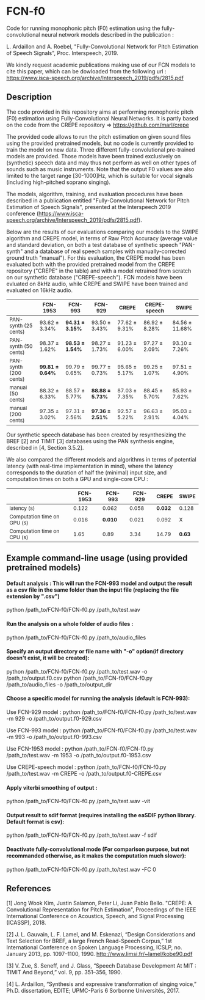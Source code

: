 # FCN-f0
Code for running monophonic pitch (F0) estimation using the fully-convolutional neural network models described in the publication :

L. Ardaillon and A. Roebel, "Fully-Convolutional Network for Pitch Estimation of Speech Signals", Proc. Interspeech, 2019.

We kindly request academic publications making use of our FCN models to cite this paper, which can be dowloaded from the following url : https://www.isca-speech.org/archive/Interspeech_2019/pdfs/2815.pdf

## Description
The code provided in this repository aims at performing monophonic pitch (F0) estimation using Fully-Convolutional Neural Networks. 
It is partly based on the code from the CREPE repository => https://github.com/marl/crepe

The provided code allows to run the pitch estimation on given sound files using the provided pretrained models, but no code is currently provided to train the model on new data.
Three different fully-convolutional pre-trained models are provided.
Those models have been trained exclusively on (synthetic) speech data and may thus not perform as well on other types of sounds such as music instruments. Note that the output F0 values are also limited to the target range [30-1000]Hz, which is suitable for vocal signals (including high-pitched soprano singing). 

The models, algorithm, training, and evaluation procedures have been described in a publication entitled "Fully-Convolutional Network for Pitch Estimation of Speech Signals", presented at the Interspeech 2019 conference (https://www.isca-speech.org/archive/Interspeech_2019/pdfs/2815.pdf).

Below are the results of our evaluations comparing our models to the SWIPE algorithm and CREPE model, in terms of Raw Pitch Accuracy (average value and standard deviation, on both a test database of synthetic speech "PAN-synth" and a database of real speech samples with manually-corrected ground truth "manual"). For this evaluation, the CREPE model has been evaluated both with the provided pretrained model from the CREPE repository ("CREPE" in the table) and with a model retrained from scratch on our synthetic database ("CREPE-speech"). FCN models have been evluated on 8kHz audio, while CREPE and SWIPE have been trained and evaluated on 16kHz audio.
<table>
    <thead>
        <tr>
            <th> </th>
            <th><sub>FCN-1953</sub></th>
            <th><sub>FCN-993</sub></th>
            <th><sub>FCN-929</sub></th>
            <th><sub>CREPE</sub></th>
            <th><sub>CREPE-speech</sub></th>
            <th><sub>SWIPE</sub></th>
        </tr>
    </thead>
    <tbody>
        <tr>
            <td><sub>PAN-synth (25 cents)</sub></td>
            <td><sub>93.62 &plusmn 3.34%</sub></td>
            <td><sub><strong>94.31 &plusmn 3.15%</strong></sub></td>
            <td><sub>93.50 &plusmn 3.43%</sub></td>
            <td><sub>77.62 &plusmn 9.31%</sub></td>
            <td><sub>86.92 &plusmn 8.28%</sub></td>
            <td><sub>84.56 &plusmn 11.68%</sub></td>
        </tr>        
        <tr>
            <td><sub>PAN-synth (50 cents)</sub></td>
            <td><sub>98.37 &plusmn 1.62%</sub></td>
            <td><sub><strong>98.53 &plusmn 1.54%</strong></sub></td>
            <td><sub>98.27 &plusmn 1.73%</sub></td>
            <td><sub>91.23 &plusmn 6.00%</sub></td>
            <td><sub>97.27 &plusmn 2.09%</sub></td>
            <td><sub>93.10 &plusmn 7.26%</sub></td>
        </tr>        
        <tr>
            <td><sub>PAN-synth (200 cents)</sub></td>
            <td><sub><strong>99.81 &plusmn 0.64%</strong></sub></td>
            <td><sub>99.79 &plusmn 0.65%</sub></td>
            <td><sub>99.77 &plusmn 0.73%</sub></td>
            <td><sub>95.65 &plusmn 5.17%</sub></td>
            <td><sub>99.25 &plusmn 1.07%</sub></td>
            <td><sub>97.51 &plusmn 4.90%</sub></td>
        </tr>        
        <tr>
            <td><sub>manual (50 cents)</sub></td>
            <td><sub>88.32 &plusmn 6.33%</sub></td>
            <td><sub>88.57 &plusmn 5.77%</sub></td>
            <td><sub><strong>88.88 &plusmn 5.73%</strong></sub></td>
            <td><sub>87.03 &plusmn 7.35%</sub></td>
            <td><sub>88.45 &plusmn 5.70%</sub></td>
            <td><sub>85.93 &plusmn 7.62%</sub></td>
        </tr>        
        <tr>
            <td><sub>manual (200 cents)</sub></td>
            <td><sub>97.35 &plusmn 3.02%</sub></td>
            <td><sub>97.31 &plusmn 2.56%</sub></td>
            <td><sub><strong>97.36 &plusmn 2.51%</strong></sub></td>
            <td><sub>92.57 &plusmn 5.22%</sub></td>
            <td><sub>96.63 &plusmn 2.91%</sub></td>
            <td><sub>95.03 &plusmn 4.04%</sub></td>
        </tr>
    </tbody>
</table>

Our synthetic speech database has been created by resynthesizing the BREF [2] and TIMIT [3] databases using the PAN synthesis engine, described in [4, Section 3.5.2].

We also compared the different models and algorithms in terms of potential latency (with real-time implementation in mind), where the latency corresponds to the duration of half the (minimal) input size, and computation times on both a GPU and single-core CPU :
<table>
    <thead>
        <tr>
            <th> </th>
            <th><sub>FCN-1953</sub></th>
            <th><sub>FCN-993</sub></th>
            <th><sub>FCN-929</sub></th>
            <th><sub>CREPE</sub></th>
            <th><sub>SWIPE</sub></th>
        </tr>
    </thead>
    <tbody>
        <tr>
            <td><sub>latency (s)</sub></td>
            <td><sub>0.122</sub></td>
            <td><sub>0.062</strong></sub></td>
            <td><sub>0.058</sub></td>
            <td><sub><strong>0.032</strong></sub></td>
            <td><sub>0.128</sub></td>
        </tr>        
        <tr>
            <td><sub>Computation time on GPU (s)</sub></td>
            <td><sub>0.016</sub></td>
            <td><sub><strong>0.010</sub></td>
            <td><sub>0.021</sub></td>
            <td><sub>0.092</sub></td>
            <td><sub>X</sub></td>
        </tr>        
        <tr>
            <td><sub>Computation time on CPU (s)</sub></td>
            <td><sub>1.65</sub></td>
            <td><sub>0.89</sub></td>
            <td><sub>3.34</sub></td>
            <td><sub>14.79</sub></td>
            <td><sub><strong>0.63</strong></sub></td>
        </tr>
    </tbody>
</table>

## Example command-line usage (using provided pretrained models)
#### Default analysis : This will run the FCN-993 model and output the result as a csv file in the same folder than the input file (replacing the file extension by ".csv")
python /path_to/FCN-f0/FCN-f0.py /path_to/test.wav

#### Run the analysis on a whole folder of audio files :
python /path_to/FCN-f0/FCN-f0.py /path_to/audio_files

#### Specify an output directory or file name with "-o" option(if directory doesn't exist, it will be created):
python /path_to/FCN-f0/FCN-f0.py /path_to/test.wav -o /path_to/output.f0.csv
python /path_to/FCN-f0/FCN-f0.py /path_to/audio_files -o /path_to/output_dir

#### Choose a specific model for running the analysis (default is FCN-993):
Use FCN-929 model :
python /path_to/FCN-f0/FCN-f0.py /path_to/test.wav -m 929 -o /path_to/output.f0-929.csv

Use FCN-993 model :
python /path_to/FCN-f0/FCN-f0.py /path_to/test.wav -m 993 -o /path_to/output.f0-993.csv

Use FCN-1953 model :
python /path_to/FCN-f0/FCN-f0.py /path_to/test.wav -m 1953 -o /path_to/output.f0-1953.csv

Use CREPE-speech model :
python /path_to/FCN-f0/FCN-f0.py /path_to/test.wav -m CREPE -o /path_to/output.f0-CREPE.csv

#### Apply viterbi smoothing of output :
python /path_to/FCN-f0/FCN-f0.py /path_to/test.wav -vit

#### Output result to sdif format (requires installing the eaSDIF python library. Default format is csv):
python /path_to/FCN-f0/FCN-f0.py /path_to/test.wav -f sdif

#### Deactivate fully-convolutional mode (For comparison purpose, but not recommanded otherwise, as it makes the computation much slower):
python /path_to/FCN-f0/FCN-f0.py /path_to/test.wav -FC 0

## References
[1] Jong Wook Kim, Justin Salamon, Peter Li, Juan Pablo Bello. "CREPE: A Convolutional Representation for Pitch Estimation", Proceedings of the IEEE International Conference on Acoustics, Speech, and Signal Processing (ICASSP), 2018.

[2] J. L. Gauvain, L. F. Lamel, and M. Eskenazi, “Design Considerations and Text Selection for BREF, a large French Read-Speech Corpus,” 1st International Conference on Spoken Language Processing, ICSLP, no. January 2013, pp. 1097–1100, 1990. http://www.limsi.fr/~lamel/kobe90.pdf

[3] V. Zue, S. Seneff, and J. Glass, “Speech Database Development At MIT : TIMIT And Beyond,” vol. 9, pp. 351–356, 1990.

[4] L. Ardaillon, “Synthesis and expressive transformation of singing voice,” Ph.D. dissertation, EDITE; UPMC-Paris 6 Sorbonne Universités, 2017.
